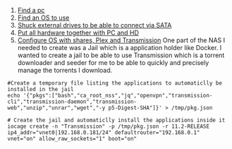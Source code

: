 1. [Find a pc](/findpc.md)
2. [Find an OS to use](/os.md)
3. [Shuck external drives to be able to connect via SATA](drive.md)
4. [Put all hardware together with PC and HD](/hardware.md)
5. [Configure OS with shares, Plex and Transmission](configure.md)
One part of the NAS I needed to create was a Jail which is a application holder like Docker. I wanted to create a jail to be able to use Transmission which is a torrent downloader and seeder for me to be able to quickly and precisely manage the torrents I download.
```
#Create a temporary file listing the applications to automaticlly be installed in the jail
echo '{"pkgs":["bash","ca_root_nss","jq","openvpn","transmission-cli","transmission-daemon","transmission-web","unzip","unrar","wget","-y p5-Digest-SHA"]}' > /tmp/pkg.json

# Create the jail and automaticlly install the applications inside it
iocage create -n "Transmission" -p /tmp/pkg.json -r 11.2-RELEASE ip4_addr="vnet0|192.168.0.181/24" defaultrouter="192.168.0.1" vnet="on" allow_raw_sockets="1" boot="on"
```

